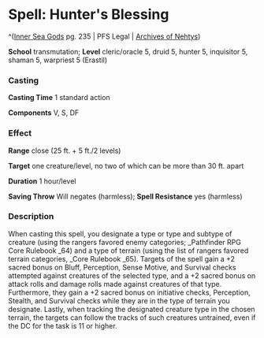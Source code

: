 # Spell: Hunter's Blessing

^([Inner Sea Gods][ss-hunter-s-blessing] pg. 235 | PFS Legal | [Archives of Nehtys][sn-hunter-s-blessing])

**School** transmutation; **Level** cleric/oracle 5, druid 5, hunter 5, inquisitor 5, shaman 5, warpriest 5 (Erastil)

### Casting

**Casting Time** 1 standard action  

**Components** V, S, DF

### Effect

**Range** close (25 ft. + 5 ft./2 levels)  

**Target** one creature/level, no two of which can be more than 30 ft. apart  

**Duration** 1 hour/level  

**Saving Throw** Will negates (harmless); **Spell Resistance** yes (harmless)

### Description

When casting this spell, you designate a type or type and subtype of creature (using the rangers favored enemy categories; _Pathfinder RPG Core Rulebook _64) and a type of terrain (using the list of rangers favored terrain categories, _Core Rulebook _65). Targets of the spell gain a +2 sacred bonus on Bluff, Perception, Sense Motive, and Survival checks attempted against creatures of the selected type, and a +2 sacred bonus on attack rolls and damage rolls made against creatures of that type. Furthermore, they gain a +2 sacred bonus on initiative checks, Perception, Stealth, and Survival checks while they are in the type of terrain you designate. Lastly, when tracking the designated creature type in the chosen terrain, the targets can follow the tracks of such creatures untrained, even if the DC for the task is 11 or higher.

[ss-hunter-s-blessing]: http://paizo.com/products/btpy94wj
[sn-hunter-s-blessing]: http://www.archivesofnethys.com/SpellDisplay.aspx?ItemName=Hunter%27s%20Blessing